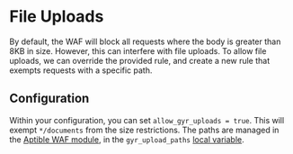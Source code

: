 # File Uploads

By default, the WAF will block all requests where the body is greater than 8KB
in size. However, this can interfere with file uploads. To allow file uploads,
we can override the provided rule, and create a new rule that exempts requests
with a specific path.

## Configuration

Within your configuration, you can set `allow_gyr_uploads = true`. This will
exempt `*/documents` from the size restrictions. The paths are managed in the
[Aptible WAF module][aptible-waf], in the `gyr_upload_paths` [local
variable][locals].

[aptible-waf]: ../modules/aptible-waf.md
[locals]: https://github.com/codeforamerica/tax-benefits-backend/blob/main/tofu/modules/aptible_waf/local.tf

